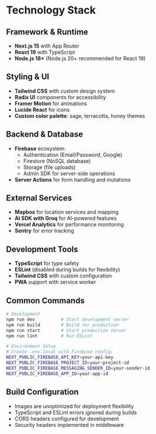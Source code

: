 # Technology Stack

## Framework & Runtime

- **Next.js 15** with App Router
- **React 19** with TypeScript
- **Node.js 18+** (Node.js 20+ recommended for React 19)

## Styling & UI

- **Tailwind CSS** with custom design system
- **Radix UI** components for accessibility
- **Framer Motion** for animations
- **Lucide React** for icons
- **Custom color palette**: sage, terracotta, honey themes

## Backend & Database

- **Firebase** ecosystem:
  - Authentication (Email/Password, Google)
  - Firestore (NoSQL database)
  - Storage (file uploads)
  - Admin SDK for server-side operations
- **Server Actions** for form handling and mutations

## External Services

- **Mapbox** for location services and mapping
- **AI SDK with Groq** for AI-powered features
- **Vercel Analytics** for performance monitoring
- **Sentry** for error tracking

## Development Tools

- **TypeScript** for type safety
- **ESLint** (disabled during builds for flexibility)
- **Tailwind CSS** with custom configuration
- **PWA** support with service worker

## Common Commands

```bash
# Development
npm run dev          # Start development server
npm run build        # Build for production
npm run start        # Start production server
npm run lint         # Run ESLint

# Environment Setup
# Create .env.local with Firebase config:
NEXT_PUBLIC_FIREBASE_API_KEY=your-api-key
NEXT_PUBLIC_FIREBASE_PROJECT_ID=your-project-id
NEXT_PUBLIC_FIREBASE_MESSAGING_SENDER_ID=your-sender-id
NEXT_PUBLIC_FIREBASE_APP_ID=your-app-id
```

## Build Configuration

- Images are unoptimized for deployment flexibility
- TypeScript and ESLint errors ignored during builds
- CORS headers configured for development
- Security headers implemented in middleware
